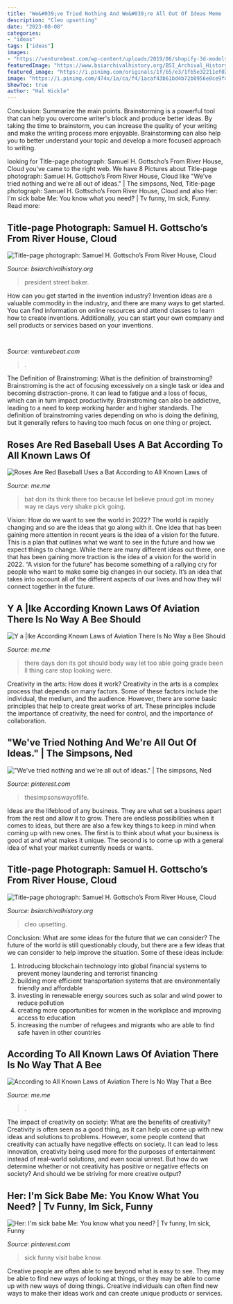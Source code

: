 ```yaml
---
title: "We&#039;ve Tried Nothing And We&#039;re All Out Of Ideas Meme : Her: I&#039;m Sick Babe Me: You Know What You Need?"
description: "Cleo upsetting"
date: "2023-08-08"
categories:
- "ideas"
tags: ["ideas"]
images:
- "https://venturebeat.com/wp-content/uploads/2019/06/shopify-3d-models.jpg"
featuredImage: "https://www.bsiarchivalhistory.org/BSI_Archival_History/Woodys_World_files/droppedImage_23.jpg"
featured_image: "https://i.pinimg.com/originals/1f/b5/e3/1fb5e32211ef02eff42a1b5a33b55513.jpg"
image: "https://i.pinimg.com/474x/1a/ca/f4/1acaf43b61bd4b72b0956e0ce9fd12fc--tv-quotes-tv-movie.jpg"
ShowToc: true
author: "Hal Hickle"
---
```



Conclusion: Summarize the main points.
Brainstorming is a powerful tool that can help you overcome writer's block and produce better ideas. By taking the time to brainstorm, you can increase the quality of your writing and make the writing process more enjoyable. Brainstorming can also help you to better understand your topic and develop a more focused approach to writing.

	

		
looking for Title-page photograph: Samuel H. Gottscho’s From River House, Cloud you've came to the right web. We have 8 Pictures about Title-page photograph: Samuel H. Gottscho’s From River House, Cloud like &quot;We&#039;ve tried nothing and we&#039;re all out of ideas.&quot; | The simpsons, Ned, Title-page photograph: Samuel H. Gottscho’s From River House, Cloud and also Her: I&#039;m sick babe Me: You know what you need? | Tv funny, Im sick, Funny. Read more:
		
    
## Title-page Photograph: Samuel H. Gottscho’s From River House, Cloud

<img loading=lazy src="http://www.bsiarchivalhistory.org/BSI_Archival_History/Woodys_World_files/droppedImage_13.jpg" onerror="this.onerror=null;this.src='https://tse4.mm.bing.net/th?id=OIP.8wLBw7xCubd0DvL1leX09QAAAA&amp;pid=15.1';" alt="Title-page photograph: Samuel H. Gottscho’s From River House, Cloud">

_Source: bsiarchivalhistory.org_

>president street baker. 

	

How can you get started in the invention industry?
Invention ideas are a valuable commodity in the industry, and there are many ways to get started. You can find information on online resources and attend classes to learn how to create inventions. Additionally, you can start your own company and sell products or services based on your inventions.

    
## 

<img loading=lazy src="https://venturebeat.com/wp-content/uploads/2019/06/shopify-3d-models.jpg" onerror="this.onerror=null;this.src='https://tse1.mm.bing.net/th?id=OIP.TT16MF0Uq6X0jOCyCSpPPwHaEo&amp;pid=15.1';" alt="">

_Source: venturebeat.com_

>. 

	

The Definition of Brainstroming: What is the definition of brainstroming?
Brainstroming is the act of focusing excessively on a single task or idea and becoming distraction-prone. It can lead to fatigue and a loss of focus, which can in turn impact productivity. Brainstroming can also be addictive, leading to a need to keep working harder and higher standards. The definition of brainstroming varies depending on who is doing the defining, but it generally refers to having too much focus on one thing or project.

    
## Roses Are Red Baseball Uses A Bat According To All Known Laws Of

<img loading=lazy src="https://pics.me.me/thumb_roses-are-red-baseball-uses-a-bat-according-to-all-63456477.png" onerror="this.onerror=null;this.src='https://tse2.mm.bing.net/th?id=OIP.Tk-cabqKL9HBoNfTTIU8cwAAAA&amp;pid=15.1';" alt="Roses Are Red Baseball Uses a Bat According to All Known Laws of">

_Source: me.me_

>bat don its think there too because let believe proud got im money way re days very shake pick going. 

	

Vision: How do we want to see the world in 2022?
The world is rapidly changing and so are the ideas that go along with it. One idea that has been gaining more attention in recent years is the idea of a vision for the future. This is a plan that outlines what we want to see in the future and how we expect things to change. While there are many different ideas out there, one that has been gaining more traction is the idea of a vision for the world in 2022. 
“A vision for the future” has become something of a rallying cry for people who want to make some big changes in our society. It’s an idea that takes into account all of the different aspects of our lives and how they will connect together in the future.

    
## Y A |Ike According Known Laws Of Aviation There Is No Way A Bee Should

<img loading=lazy src="https://pics.me.me/y-a-ike-according-known-laws-of-aviation-there-is-57111182.png" onerror="this.onerror=null;this.src='https://tse2.mm.bing.net/th?id=OIP.Sfd4Bl_oJjxDmWoZUhmWcAHaLL&amp;pid=15.1';" alt="Y a |Ike According Known Laws of Aviation There Is No Way a Bee Should">

_Source: me.me_

>there days don its got should body way let too able going grade been ll thing care stop looking were. 

	

Creativity in the arts: How does it work?
Creativity in the arts is a complex process that depends on many factors. Some of these factors include the individual, the medium, and the audience. However, there are some basic principles that help to create great works of art. These principles include the importance of creativity, the need for control, and the importance of collaboration.

    
## &quot;We&#039;ve Tried Nothing And We&#039;re All Out Of Ideas.&quot; | The Simpsons, Ned

<img loading=lazy src="https://i.pinimg.com/474x/1a/ca/f4/1acaf43b61bd4b72b0956e0ce9fd12fc--tv-quotes-tv-movie.jpg" onerror="this.onerror=null;this.src='https://tse3.mm.bing.net/th?id=OIP.dztyMhhm48YHzse7V6FqWgAAAA&amp;pid=15.1';" alt="&quot;We&#039;ve tried nothing and we&#039;re all out of ideas.&quot; | The simpsons, Ned">

_Source: pinterest.com_

>thesimpsonswayoflife. 

	

Ideas are the lifeblood of any business. They are what set a business apart from the rest and allow it to grow. There are endless possibilities when it comes to ideas, but there are also a few key things to keep in mind when coming up with new ones. The first is to think about what your business is good at and what makes it unique. The second is to come up with a general idea of what your market currently needs or wants.

    
## Title-page Photograph: Samuel H. Gottscho’s From River House, Cloud

<img loading=lazy src="https://www.bsiarchivalhistory.org/BSI_Archival_History/Woodys_World_files/droppedImage_23.jpg" onerror="this.onerror=null;this.src='https://tse1.mm.bing.net/th?id=OIP.vGFc5rRozmuVzVvsdxGoOgHaKG&amp;pid=15.1';" alt="Title-page photograph: Samuel H. Gottscho’s From River House, Cloud">

_Source: bsiarchivalhistory.org_

>cleo upsetting. 

	

Conclusion: What are some ideas for the future that we can consider?
The future of the world is still questionably cloudy, but there are a few ideas that we can consider to help improve the situation. Some of these ideas include: 
1. Introducing blockchain technology into global financial systems to prevent money laundering and terrorist financing 
2. building more efficient transportation systems that are environmentally friendly and affordable 
3. investing in renewable energy sources such as solar and wind power to reduce pollution 
4. creating more opportunities for women in the workplace and improving access to education 
5. increasing the number of refugees and migrants who are able to find safe haven in other countries 

    
## According To All Known Laws Of Aviation There Is No Way That A Bee

<img loading=lazy src="https://pics.me.me/viral-james-comeys-secret-twitter-account-allegedly-exposed-he-18545918.png" onerror="this.onerror=null;this.src='https://tse1.mm.bing.net/th?id=OIP.72UzspwRdF9AQr98lMeGXAHa39&amp;pid=15.1';" alt="According to All Known Laws of Aviation There Is No Way That a Bee">

_Source: me.me_

>. 

	

The impact of creativity on society: What are the benefits of creativity?
Creativity is often seen as a good thing, as it can help us come up with new ideas and solutions to problems. However, some people contend that creativity can actually have negative effects on society. It can lead to less innovation, creativity being used more for the purposes of entertainment instead of real-world solutions, and even social unrest. But how do we determine whether or not creativity has positive or negative effects on society? And should we be striving for more creative output?

    
## Her: I&#039;m Sick Babe Me: You Know What You Need? | Tv Funny, Im Sick, Funny

<img loading=lazy src="https://i.pinimg.com/originals/1f/b5/e3/1fb5e32211ef02eff42a1b5a33b55513.jpg" onerror="this.onerror=null;this.src='https://tse2.mm.bing.net/th?id=OIP.plnFkSxt5zVDcOyQRpK-mgHaJB&amp;pid=15.1';" alt="Her: I&#039;m sick babe Me: You know what you need? | Tv funny, Im sick, Funny">

_Source: pinterest.com_

>sick funny visit babe know. 

	

Creative people are often able to see beyond what is easy to see. They may be able to find new ways of looking at things, or they may be able to come up with new ways of doing things. Creative individuals can often find new ways to make their ideas work and can create unique products or services.

